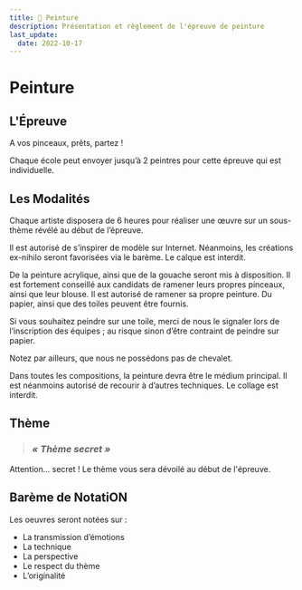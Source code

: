 ```yaml
---
title: 🎨 Peinture
description: Présentation et règlement de l'épreuve de peinture
last_update:
  date: 2022-10-17
---
```


# Peinture


## L'Épreuve

A vos pinceaux, prêts, partez !

Chaque école peut envoyer jusqu’à 2 peintres pour cette épreuve qui est individuelle. 



## Les Modalités

Chaque artiste disposera de 6 heures pour réaliser une œuvre sur un sous-thème révélé au début de l’épreuve. 

Il est autorisé de s’inspirer de modèle sur Internet. Néanmoins, les créations ex-nihilo seront favorisées via le barème. Le calque est interdit.

De la peinture acrylique, ainsi que de la gouache seront mis à disposition. Il est fortement conseillé aux candidats de ramener leurs propres pinceaux, ainsi que leur blouse. Il est autorisé de ramener sa propre peinture. 
Du papier, ainsi que des toiles peuvent être fournis. 

Si vous souhaitez peindre sur une toile, merci de nous le signaler lors de l’inscription des équipes ; au risque sinon d’être contraint de peindre sur papier. 

Notez par ailleurs, que nous ne possédons pas de chevalet. 

Dans toutes les compositions, la peinture devra être le médium principal. Il est néanmoins autorisé de recourir à d’autres techniques. Le collage est interdit.

## Thème

> ### ***« Thème secret »***

Attention... secret ! Le thème vous sera dévoilé au début de l'épreuve.

## Barème de NotatiON

Les oeuvres seront notées sur :
* La transmission d’émotions
* La technique
* La perspective
* Le respect du thème
* L’originalité  



